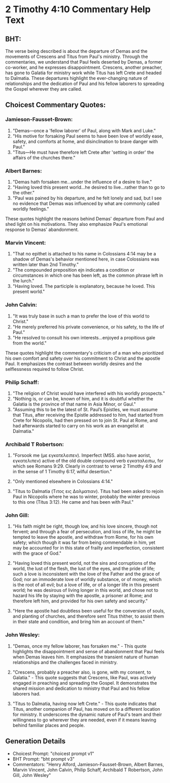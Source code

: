 # 2 Timothy 4:10 Commentary Help Text

## BHT:
The verse being described is about the departure of Demas and the movements of Crescens and Titus from Paul's ministry. Through the commentaries, we understand that Paul feels deserted by Demas, a former co-worker, and he expresses disappointment. Crescens, another preacher, has gone to Galatia for ministry work while Titus has left Crete and headed to Dalmatia. These departures highlight the ever-changing nature of relationships and the dedication of Paul and his fellow laborers to spreading the Gospel wherever they are called.

## Choicest Commentary Quotes:
### Jamieson-Fausset-Brown:
1. "Demas—once a 'fellow laborer' of Paul, along with Mark and Luke." 
2. "His motive for forsaking Paul seems to have been love of worldly ease, safety, and comforts at home, and disinclination to brave danger with Paul."
3. "Titus—He must have therefore left Crete after 'setting in order' the affairs of the churches there."

### Albert Barnes:
1. "Demas hath forsaken me...under the influence of a desire to live." 
2. "Having loved this present world...he desired to live...rather than to go to the other." 
3. "Paul was pained by his departure, and he felt lonely and sad, but I see no evidence that Demas was influenced by what are commonly called worldly feelings."

These quotes highlight the reasons behind Demas' departure from Paul and shed light on his motivations. They also emphasize Paul's emotional response to Demas' abandonment.

### Marvin Vincent:
1. "That no epithet is attached to his name in Colossians 4:14 may be a shadow of Demas's behavior mentioned here, in case Colossians was written later than 2nd Timothy."
2. "The compounded preposition ejn indicates a condition or circumstances in which one has been left, as the common phrase left in the lurch."
3. "Having loved. The participle is explanatory, because he loved. This present world."

### John Calvin:
1. "It was truly base in such a man to prefer the love of this world to Christ."
2. "He merely preferred his private convenience, or his safety, to the life of Paul."
3. "He resolved to consult his own interests...enjoyed a propitious gale from the world."

These quotes highlight the commentary's criticism of a man who prioritized his own comfort and safety over his commitment to Christ and the apostle Paul. It emphasizes the contrast between worldly desires and the selflessness required to follow Christ.

### Philip Schaff:
1. "The religion of Christ would have interfered with his worldly prospects."
2. "Nothing is, or can be, known of him, and it is doubtful whether the Galatia is the province of that name in Asia Minor, or Gaul."
3. "Assuming this to be the latest of St. Paul’s Epistles, we must assume that Titus, after receiving the Epistle addressed to him, had started from Crete for Nicopolis, had then pressed on to join St. Paul at Rome, and had afterwards started to carry on his work as an evangelist at Dalmatia."

### Archibald T Robertson:
1. "Forsook me (με εγκατελειπεν). Imperfect (MSS. also have aorist, εγκατελιπεν) active of the old double compound verb εγκαταλειπω, for which see Romans 9:29. Clearly in contrast to verse 2 Timothy 4:9 and in the sense of 1 Timothy 6:17, wilful desertion." 

2. "Only mentioned elsewhere in Colossians 4:14." 

3. "Titus to Dalmatia (Τιτος εις Δαλματιαν). Titus had been asked to rejoin Paul in Nicopolis where he was to winter, probably the winter previous to this one (Titus 3:12). He came and has been with Paul."

### John Gill:
1. "His faith might be right, though low, and his love sincere, though not fervent; and through a fear of persecution, and loss of life, he might be tempted to leave the apostle, and withdraw from Rome, for his own safety; which though it was far from being commendable in him, yet may be accounted for in this state of frailty and imperfection, consistent with the grace of God."

2. "Having loved this present world, not the sins and corruptions of the world, the lust of the flesh, the lust of the eyes, and the pride of life; such a love is inconsistent with the love of the Father and the grace of God; nor an immoderate love of worldly substance, or of money, which is the root of all evil; but a love of life, or of a longer life in this present world; he was desirous of living longer in this world, and chose not to hazard his life by staying with the apostle, a prisoner at Rome; and therefore left him, and provided for his own safety and security."

3. "Here the apostle had doubtless been useful for the conversion of souls, and planting of churches, and therefore sent Titus thither, to assist them in their state and condition, and bring him an account of them."

### John Wesley:
1. "Demas, once my fellow laborer, has forsaken me." - This quote highlights the disappointment and sense of abandonment that Paul feels when Demas leaves him. It emphasizes the transient nature of human relationships and the challenges faced in ministry.

2. "Crescens, probably a preacher also, is gone, with my consent, to Galatia." - This quote suggests that Crescens, like Paul, was actively engaged in preaching and spreading the Gospel. It demonstrates the shared mission and dedication to ministry that Paul and his fellow laborers had.

3. "Titus to Dalmatia, having now left Crete." - This quote indicates that Titus, another companion of Paul, has moved on to a different location for ministry. It underscores the dynamic nature of Paul's team and their willingness to go wherever they are needed, even if it means leaving behind familiar places and people.


## Generation Details
- Choicest Prompt: "choicest prompt v1"
- BHT Prompt: "bht prompt v3"
- Commentators: "Henry Alford, Jamieson-Fausset-Brown, Albert Barnes, Marvin Vincent, John Calvin, Philip Schaff, Archibald T Robertson, John Gill, John Wesley"
